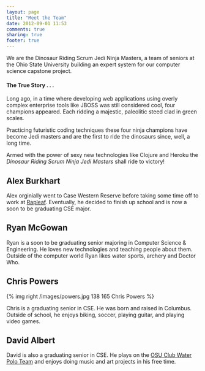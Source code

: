 ```yaml
---
layout: page
title: "Meet the Team"
date: 2012-09-01 11:53
comments: true
sharing: true
footer: true
---
```

We are the Dinosaur Riding Scrum Jedi Ninja Masters, a team of seniors at the
Ohio State University building an expert system for our computer science
capstone project.

#### The True Story . . .

Long ago, in a time where developing web applications using overly complex
enterprise tools like JBOSS was still considered cool, four champions appeared.
Each ridding a majestic, paleolitic steed clad in green scales.

Practicing futuristic coding techniques these four ninja champions have become
Jedi masters and are the first to ride the dinosaurs since, well, a long time.

Armed with the power of sexy new technologies like Clojure and Heroku the
*Dinosaur Riding Scrum Ninja Jedi Masters* shall ride to victory!

## Alex Burkhart

Alex orginially went to Case Western Reserve before taking some time off to work
at [Rapleaf](http://www.rapleaf.com/). Eventually, he decided to finish up
school and is now a soon to be graduating CSE major.

## Ryan McGowan

Ryan is a soon to be graduating senior majoring in Computer Science &
Engineering.  He loves new technologies and teaching people about them.  Outside
of the computer world Ryan likes water sports, archery and Doctor Who.

## Chris Powers

{% img right /images/powers.jpg 138 165 Chris Powers %}

Chris is a graduating senior in CSE. He was born and raised in Columbus. Outside of school, he enjoys biking, soccer, playing guitar, and playing video games.

## David Albert

David is also a graduating senior in CSE. He plays on the [OSU Club Water Polo Team](http://osuwaterpolo.com) and enjoys doing music and art projects in his free time.
